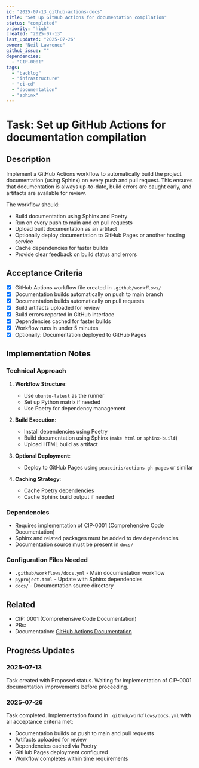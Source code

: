 ```yaml
---
id: "2025-07-13_github-actions-docs"
title: "Set up GitHub Actions for documentation compilation"
status: "completed"
priority: "high"
created: "2025-07-13"
last_updated: "2025-07-26"
owner: "Neil Lawrence"
github_issue: ""
dependencies:
  - "CIP-0001"
tags:
  - "backlog"
  - "infrastructure"
  - "ci-cd"
  - "documentation"
  - "sphinx"
---
```


# Task: Set up GitHub Actions for documentation compilation

## Description

Implement a GitHub Actions workflow to automatically build the project documentation (using Sphinx) on every push and pull request. This ensures that documentation is always up-to-date, build errors are caught early, and artifacts are available for review.

The workflow should:
- Build documentation using Sphinx and Poetry
- Run on every push to main and on pull requests
- Upload built documentation as an artifact
- Optionally deploy documentation to GitHub Pages or another hosting service
- Cache dependencies for faster builds
- Provide clear feedback on build status and errors

## Acceptance Criteria

- [x] GitHub Actions workflow file created in `.github/workflows/`
- [x] Documentation builds automatically on push to main branch
- [x] Documentation builds automatically on pull requests
- [x] Build artifacts uploaded for review
- [x] Build errors reported in GitHub interface
- [x] Dependencies cached for faster builds
- [x] Workflow runs in under 5 minutes
- [x] Optionally: Documentation deployed to GitHub Pages

## Implementation Notes

### Technical Approach
1. **Workflow Structure**:
   - Use `ubuntu-latest` as the runner
   - Set up Python matrix if needed
   - Use Poetry for dependency management

2. **Build Execution**:
   - Install dependencies using Poetry
   - Build documentation using Sphinx (`make html` or `sphinx-build`)
   - Upload HTML build as artifact

3. **Optional Deployment**:
   - Deploy to GitHub Pages using `peaceiris/actions-gh-pages` or similar

4. **Caching Strategy**:
   - Cache Poetry dependencies
   - Cache Sphinx build output if needed

### Dependencies
- Requires implementation of CIP-0001 (Comprehensive Code Documentation)
- Sphinx and related packages must be added to dev dependencies
- Documentation source must be present in `docs/`

### Configuration Files Needed
- `.github/workflows/docs.yml` - Main documentation workflow
- `pyproject.toml` - Update with Sphinx dependencies
- `docs/` - Documentation source directory

## Related

- CIP: 0001 (Comprehensive Code Documentation)
- PRs: 
- Documentation: [GitHub Actions Documentation](https://docs.github.com/en/actions)

## Progress Updates

### 2025-07-13
Task created with Proposed status. Waiting for implementation of CIP-0001 documentation improvements before proceeding.

### 2025-07-26
Task completed. Implementation found in `.github/workflows/docs.yml` with all acceptance criteria met:
- Documentation builds on push to main and pull requests
- Artifacts uploaded for review
- Dependencies cached via Poetry
- GitHub Pages deployment configured
- Workflow completes within time requirements 